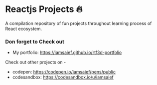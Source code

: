 # Reactjs Projects 🔥

A compilation repository of fun projects throughout learning process of React ecosystem.

### Don forget to Check out

- My portfolio: https://iamsaief.github.io/rtf3d-portfolio

Check out other projects on -

- codepen: https://codepen.io/iamsaief/pens/public
- codesandbox: https://codesandbox.io/u/iamsaief
